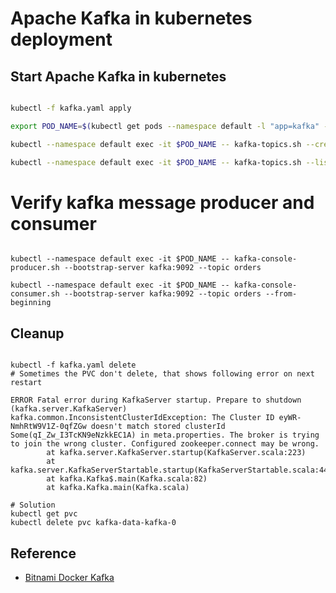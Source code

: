 # Apache Kafka in kubernetes deployment

## Start Apache Kafka in kubernetes

```sh

kubectl -f kafka.yaml apply

export POD_NAME=$(kubectl get pods --namespace default -l "app=kafka" -o jsonpath="{.items[0].metadata.name}")

kubectl --namespace default exec -it $POD_NAME -- kafka-topics.sh --create --bootstrap-server kafka:9092 --replication-factor 1 --partitions 1 --topic orders

kubectl --namespace default exec -it $POD_NAME -- kafka-topics.sh --list --bootstrap-server kafka:9092

```

# Verify kafka message producer and consumer

```shell

kubectl --namespace default exec -it $POD_NAME -- kafka-console-producer.sh --bootstrap-server kafka:9092 --topic orders

kubectl --namespace default exec -it $POD_NAME -- kafka-console-consumer.sh --bootstrap-server kafka:9092 --topic orders --from-beginning

```

## Cleanup

```shell

kubectl -f kafka.yaml delete
# Sometimes the PVC don't delete, that shows following error on next restart

ERROR Fatal error during KafkaServer startup. Prepare to shutdown (kafka.server.KafkaServer)
kafka.common.InconsistentClusterIdException: The Cluster ID eyWR-NmhRtW9V1Z-0qfZGw doesn't match stored clusterId Some(qI_Zw_I3TcKN9eNzkkEC1A) in meta.properties. The broker is trying to join the wrong cluster. Configured zookeeper.connect may be wrong.
        at kafka.server.KafkaServer.startup(KafkaServer.scala:223)
        at kafka.server.KafkaServerStartable.startup(KafkaServerStartable.scala:44)
        at kafka.Kafka$.main(Kafka.scala:82)
        at kafka.Kafka.main(Kafka.scala)

# Solution
kubectl get pvc
kubectl delete pvc kafka-data-kafka-0

```

## Reference

- [Bitnami Docker Kafka](https://github.com/bitnami/bitnami-docker-kafka)
